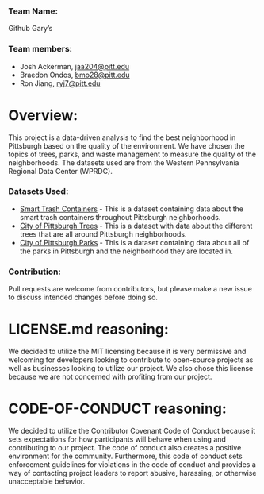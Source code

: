 
### Team Name:
Github Gary’s
### Team members:
* Josh Ackerman, jaa204@pitt.edu
* Braedon Ondos, bmo28@pitt.edu
* Ron Jiang, ryj7@pitt.edu

# Overview:
This project is a data-driven analysis to find the best neighborhood in Pittsburgh based on the quality of the environment. We have chosen the topics of trees, parks, and waste management to measure the quality of the neighborhoods.  The datasets used are from the Western Pennsylvania Regional Data Center (WPRDC).

### Datasets Used:
* [Smart Trash Containers](https://data.wprdc.org/dataset/smart-trash-containers) - This is a dataset containing data about the smart trash containers throughout Pittsburgh neighborhoods.
* [City of Pittsburgh Trees](https://data.wprdc.org/dataset/city-trees) - This is a dataset with data about the different trees that are all around Pittsburgh neighborhoods. 
* [City of Pittsburgh Parks](https://data.wprdc.org/dataset/parks) - This is a dataset containing data about all of the parks in Pittsburgh and the neighborhood they are located in.

### Contribution:
Pull requests are welcome from contributors, but please make a new issue to discuss intended changes before doing so.

# LICENSE.md reasoning:
We decided to utilize the MIT licensing because it is very permissive and welcoming for developers looking to contribute to open-source projects as well as businesses looking to utilize our project. We also chose this license because we are not concerned with profiting from our project.

# CODE-OF-CONDUCT reasoning:

We decided to utilize the Contributor Covenant Code of Conduct because it sets expectations for how participants will behave when using and contributing to our project. The code of conduct also creates a positive environment for the community. Furthermore, this code of conduct sets enforcement guidelines for violations in the code of conduct and provides a way of contacting project leaders to report abusive, harassing, or otherwise unacceptable behavior.
